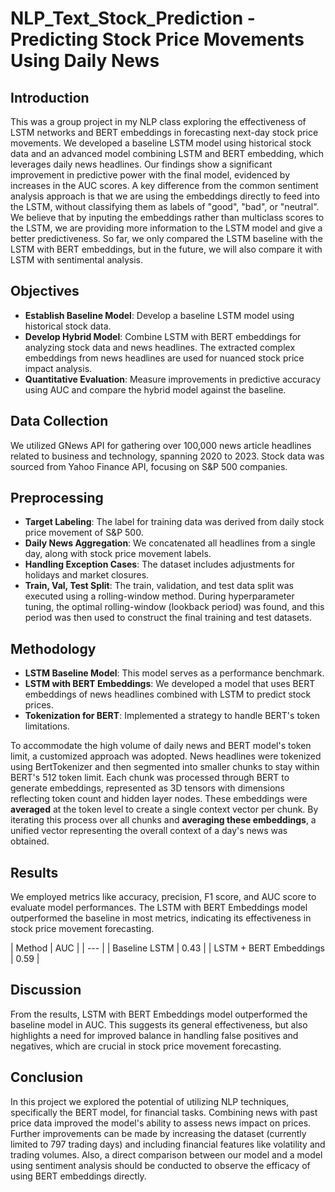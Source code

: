 # NLP_Text_Stock_Prediction - Predicting Stock Price Movements Using Daily News

## Introduction
This was a group project in my NLP class exploring the effectiveness of LSTM networks and BERT embeddings in forecasting next-day stock price movements. We developed a baseline LSTM model using historical stock data and an advanced model combining LSTM and BERT embedding, which leverages daily news headlines. Our findings show a significant improvement in predictive power with the final model, evidenced by increases in the AUC scores. A key difference from the common sentiment analysis approach is that we are using the embeddings directly to feed into the LSTM, without classifying them as labels of "good", "bad", or "neutral". We believe that by inputing the embeddings rather than multiclass scores to the LSTM, we are providing more information to the LSTM model and give a better predictiveness. So far, we only compared the LSTM baseline with the LSTM with BERT embeddings, but in the future, we will also compare it with LSTM with sentimental analysis.

## Objectives
- **Establish Baseline Model**: Develop a baseline LSTM model using historical stock data.
- **Develop Hybrid Model**: Combine LSTM with BERT embeddings for analyzing stock data and news headlines. The extracted complex embeddings from news headlines are used for nuanced stock price impact analysis.
- **Quantitative Evaluation**: Measure improvements in predictive accuracy using AUC and compare the hybrid model against the baseline.

## Data Collection
We utilized GNews API for gathering over 100,000 news article headlines related to business and technology, spanning 2020 to 2023. Stock data was sourced from Yahoo Finance API, focusing on S&P 500 companies.

## Preprocessing
- **Target Labeling**: The label for training data was derived from daily stock price movement of S&P 500.
- **Daily News Aggregation**: We concatenated all headlines from a single day, along with stock price movement labels.
- **Handling Exception Cases**: The dataset includes adjustments for holidays and market closures.
- **Train, Val, Test Split**: The train, validation, and test data split was executed using a rolling-window method. During hyperparameter tuning, the optimal rolling-window (lookback period) was found, and this period was then used to construct the final training and test datasets.

## Methodology
- **LSTM Baseline Model**: This model serves as a performance benchmark.
- **LSTM with BERT Embeddings**: We developed a model that uses BERT embeddings of news headlines combined with LSTM to predict stock prices.
- **Tokenization for BERT**: Implemented a strategy to handle BERT's token limitations.


To accommodate the high volume of daily news and BERT model's token limit, a customized approach was adopted. News headlines were tokenized using BertTokenizer and then segmented into smaller chunks to stay within BERT's 512 token limit. Each chunk was processed through BERT to generate embeddings, represented as 3D tensors with dimensions reflecting token count and hidden layer nodes. These embeddings were **averaged** at the token level to create a single context vector per chunk. By iterating this process over all chunks and **averaging these embeddings**, a unified vector representing the overall context of a day's news was obtained.

## Results
We employed metrics like accuracy, precision, F1 score, and AUC score to evaluate model performances. The LSTM with BERT Embeddings model outperformed the baseline in most metrics, indicating its effectiveness in stock price movement forecasting.

| Method | AUC | 
| --- |
| Baseline LSTM | 0.43 |
| LSTM + BERT Embeddings | 0.59 |

## Discussion
From the results, LSTM with BERT Embeddings model outperformed the baseline model in AUC. This suggests its general effectiveness, but also highlights a need for improved balance in handling false positives and negatives, which are crucial in stock price movement forecasting.


## Conclusion
In this project we explored the potential of utilizing NLP techniques, specifically the BERT model, for financial tasks. Combining news with past price data improved the model's ability to assess news impact on prices. Further improvements can be made by increasing the dataset (currently limited to 797 trading days) and including financial features like volatility and trading volumes. Also, a direct comparison between our model and a model using sentiment analysis should be conducted to observe the efficacy of using BERT embeddings directly.
